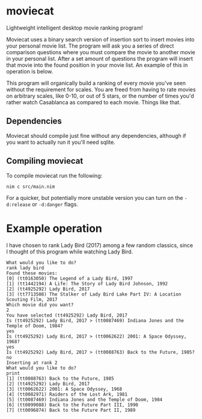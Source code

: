 # moviecat
Lightweight intelligent desktop movie ranking program!

Moviecat uses a binary search version of insertion sort to insert movies into your
personal movie list. The program will ask you a series of direct comparison questions
where you must compare the movie to another movie in your personal list. After
a set amount of questions the program will insert that movie into the found position
in your movie list. An example of this in operation is below.

This program will organically build a ranking of every movie you've seen without
the requirement for scales. You are freed from having to rate movies on arbitrary
scales, like 0-10, or out of 5 stars, or the number of times you'd rather watch
Casablanca as compared to each movie. Things like that.

## Dependencies
Moviecat should compile just fine without any dependencies, although if you want
to actually run it you'll need sqlite.

## Compiling moviecat

To compile moviecat run the following:
```
nim c src/main.nim
```

For a quicker, but potentially more unstable version you can turn on the `-d:release` or
`-d:danger` flags.

# Example operation
I have chosen to rank Lady Bird (2017) among a few random classics, since I thought
of this program while watching Lady Bird.
```
What would you like to do?
rank lady bird
Found these movies:
[0] (tt0163050) The Legend of a Lady Bird, 1997
[1] (tt1442194) A Life: The Story of Lady Bird Johnson, 1992
[2] (tt4925292) Lady Bird, 2017
[3] (tt7713508) The Stalker of Lady Bird Lake Part IV: A Location Scouting Film, 2017
Which movie did you want?
2
You have selected (tt4925292) Lady Bird, 2017
Is (tt4925292) Lady Bird, 2017 > (tt0087469) Indiana Jones and the Temple of Doom, 1984?
yes
Is (tt4925292) Lady Bird, 2017 > (tt0062622) 2001: A Space Odyssey, 1968?
yes
Is (tt4925292) Lady Bird, 2017 > (tt0088763) Back to the Future, 1985?
no
Inserting at rank 2
What would you like to do?
print
[1] (tt0088763) Back to the Future, 1985
[2] (tt4925292) Lady Bird, 2017
[3] (tt0062622) 2001: A Space Odyssey, 1968
[4] (tt0082971) Raiders of the Lost Ark, 1981
[5] (tt0087469) Indiana Jones and the Temple of Doom, 1984
[6] (tt0099088) Back to the Future Part III, 1990
[7] (tt0096874) Back to the Future Part II, 1989
```
